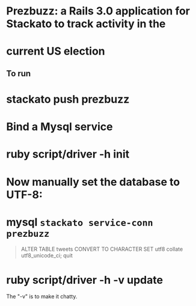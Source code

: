 # Prezbuzz: a Rails 3.0 application for Stackato to track activity in the 
# current US election

## To run

# stackato push prezbuzz

# Bind a Mysql service

# ruby script/driver -h <hostname> init

# Now manually set the database to UTF-8:

# mysql `stackato service-conn prezbuzz`

> ALTER TABLE tweets CONVERT TO CHARACTER SET utf8 collate utf8_unicode_ci; 
> quit

# ruby script/driver -h <hostname> -v update

The "-v" is to make it chatty.

